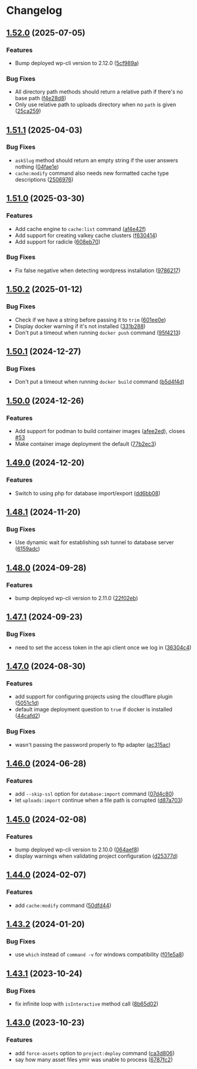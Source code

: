 # Changelog

## [1.52.0](https://github.com/ymirapp/cli/compare/v1.51.1...v1.52.0) (2025-07-05)


### Features

* Bump deployed wp-cli version to 2.12.0 ([5cf989a](https://github.com/ymirapp/cli/commit/5cf989aa73f0821dc259b4e4844f95acc51336c5))


### Bug Fixes

* All directory path methods should return a relative path if there's no base path ([f4e28d8](https://github.com/ymirapp/cli/commit/f4e28d88adeee6384a684c607fc3e60756ab7cf6))
* Only use relative path to uploads directory when no `path` is given ([25ca259](https://github.com/ymirapp/cli/commit/25ca2599e3bcc041c7d97a8e5e6ab1b45246cd22))

## [1.51.1](https://github.com/ymirapp/cli/compare/v1.51.0...v1.51.1) (2025-04-03)


### Bug Fixes

* `askSlug` method should return an empty string if the user answers nothing ([04fae1e](https://github.com/ymirapp/cli/commit/04fae1e713473be772d080b316ee6bd365ffb656))
* `cache:modify` command also needs new formatted cache type descriptions ([2506976](https://github.com/ymirapp/cli/commit/2506976a578628682a56ce77044bb44dd4ceaee0))

## [1.51.0](https://github.com/ymirapp/cli/compare/v1.50.2...v1.51.0) (2025-03-30)


### Features

* Add cache engine to `cache:list` command ([af4e42f](https://github.com/ymirapp/cli/commit/af4e42fbfa469f924a7305cb1a39c1ad2b488ee8))
* Add support for creating valkey cache clusters ([f630414](https://github.com/ymirapp/cli/commit/f63041467b870a4af1a290bbd2ddbd33991f0f5f))
* Add support for radicle ([608eb70](https://github.com/ymirapp/cli/commit/608eb7036da8ea9f212b53414336bd48c41bc2be))


### Bug Fixes

* Fix false negative when detecting wordpress installation ([9786217](https://github.com/ymirapp/cli/commit/978621748f31adb234b16a35ceebd51dd6cf7735))

## [1.50.2](https://github.com/ymirapp/cli/compare/v1.50.1...v1.50.2) (2025-01-12)


### Bug Fixes

* Check if we have a string before passing it to `trim` ([601ee0e](https://github.com/ymirapp/cli/commit/601ee0eca90745cb7da7378b85196ad7bd4f610c))
* Display docker warning if it's not installed ([331b288](https://github.com/ymirapp/cli/commit/331b28801d11ada5a2e7cc696e1aaddd5a6e3438))
* Don't put a timeout when running `docker push` command ([95f4213](https://github.com/ymirapp/cli/commit/95f4213b785e4999722889b8f215342ef4115b4a))

## [1.50.1](https://github.com/ymirapp/cli/compare/v1.50.0...v1.50.1) (2024-12-27)


### Bug Fixes

* Don't put a timeout when running `docker build` command ([b5d4f4d](https://github.com/ymirapp/cli/commit/b5d4f4d2d4c1cecbe386866b244183a737f6fddb))

## [1.50.0](https://github.com/ymirapp/cli/compare/v1.49.0...v1.50.0) (2024-12-26)


### Features

* Add support for podman to build container images ([afee2ed](https://github.com/ymirapp/cli/commit/afee2ed7c99687da916dedd307467febf8c2694c)), closes [#53](https://github.com/ymirapp/cli/issues/53)
* Make container image deployment the default ([77b2ec3](https://github.com/ymirapp/cli/commit/77b2ec3f8a8f3c3aa4653038d7f1a7e01b0641a1))

## [1.49.0](https://github.com/ymirapp/cli/compare/v1.48.1...v1.49.0) (2024-12-20)


### Features

* Switch to using php for database import/export ([dd6bb08](https://github.com/ymirapp/cli/commit/dd6bb089287d8b36f90ea936976719f1118dd779))

## [1.48.1](https://github.com/ymirapp/cli/compare/v1.48.0...v1.48.1) (2024-11-20)


### Bug Fixes

* Use dynamic wait for establishing ssh tunnel to database server ([6159adc](https://github.com/ymirapp/cli/commit/6159adcb7e6486c5f385449f7ea392e9be5500e0))

## [1.48.0](https://github.com/ymirapp/cli/compare/v1.47.1...v1.48.0) (2024-09-28)


### Features

* bump deployed wp-cli version to 2.11.0 ([22f02eb](https://github.com/ymirapp/cli/commit/22f02eb79b995db66abee60cd5f7027677797114))

## [1.47.1](https://github.com/ymirapp/cli/compare/v1.47.0...v1.47.1) (2024-09-23)


### Bug Fixes

* need to set the access token in the api client once we log in ([36304c4](https://github.com/ymirapp/cli/commit/36304c4d689f7cb47a0991a26dbfd98989db336d))

## [1.47.0](https://github.com/ymirapp/cli/compare/v1.46.0...v1.47.0) (2024-08-30)


### Features

* add support for configuring projects using the cloudflare plugin ([5051c1d](https://github.com/ymirapp/cli/commit/5051c1d7caf3850d2a98c4e6867eab68b5012b05))
* default image deployment question to `true` if docker is installed ([44cafd2](https://github.com/ymirapp/cli/commit/44cafd201d5d218023f2f9ed8cdcd1bea7ce778a))


### Bug Fixes

* wasn't passing the password properly to ftp adapter ([ac315ac](https://github.com/ymirapp/cli/commit/ac315acc2683ecfafdd18929c4c2f5f2cc66d7e6))

## [1.46.0](https://github.com/ymirapp/cli/compare/v1.45.0...v1.46.0) (2024-06-28)


### Features

* add `--skip-ssl` option for `database:import` command ([07d4c80](https://github.com/ymirapp/cli/commit/07d4c8004357d2fa90c746ee427800a1dfb8b210))
* let `uploads:import` continue when a file path is corrupted ([d87a703](https://github.com/ymirapp/cli/commit/d87a7038baca94c84b702ba6609867db9603de65))

## [1.45.0](https://github.com/ymirapp/cli/compare/v1.44.0...v1.45.0) (2024-02-08)


### Features

* bump deployed wp-cli version to 2.10.0 ([064aef8](https://github.com/ymirapp/cli/commit/064aef87e3cc126a1118204bc4efb38614df3227))
* display warnings when validating project configuration ([d25377d](https://github.com/ymirapp/cli/commit/d25377d86fc302e71410a77691ae85e13a020ee2))

## [1.44.0](https://github.com/ymirapp/cli/compare/v1.43.2...v1.44.0) (2024-02-07)


### Features

* add `cache:modify` command ([50dfd44](https://github.com/ymirapp/cli/commit/50dfd4423d884753868ed3a4711778ec1e7b10b9))

## [1.43.2](https://github.com/ymirapp/cli/compare/v1.43.1...v1.43.2) (2024-01-20)


### Bug Fixes

* use `which` instead of `command -v` for windows compatibility ([f01e5a8](https://github.com/ymirapp/cli/commit/f01e5a8ed9de0637490d911536ecefa79f6ccdcf))

## [1.43.1](https://github.com/ymirapp/cli/compare/v1.43.0...v1.43.1) (2023-10-24)


### Bug Fixes

* fix infinite loop with `isInteractive` method call ([8b65d02](https://github.com/ymirapp/cli/commit/8b65d0285d1de1d4563742be60616b363e1eeaeb))

## [1.43.0](https://github.com/ymirapp/cli/compare/v1.42.0...v1.43.0) (2023-10-23)


### Features

* add `force-assets` option to `project:deploy` command ([ca3d806](https://github.com/ymirapp/cli/commit/ca3d8067531aed033415582e31dda8dc4a96f1a9))
* say how many asset files ymir was unable to process ([6787fc2](https://github.com/ymirapp/cli/commit/6787fc2738faca8a9cdcd7aa4aa4ebbfa21a1e7a))
